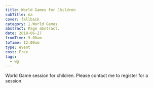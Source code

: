 ```yaml
---
title: World Games for Children
subTitle: na
cover: fallback
category: 1.World Games
abstract: Page abstract.
date: 2018-06-27
fromTime: 9.00am
toTime: 12.00am
type: event
cost: Free
tags:
  - wg
---
```


World Game session for children. Please contact me to register for a session.

